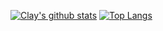 [![Clay's github stats](https://github-readme-stats.vercel.app/api?username=ccs96307&theme=gruvbox)](https://github.com/ccs96307/github-readme-stats)
[![Top Langs](https://github-readme-stats.vercel.app/api/top-langs/?username=ccs96307&layout=compact&theme=gruvbox&langs_count=3)](https://github.com/ccs96307/github-readme-stats)
